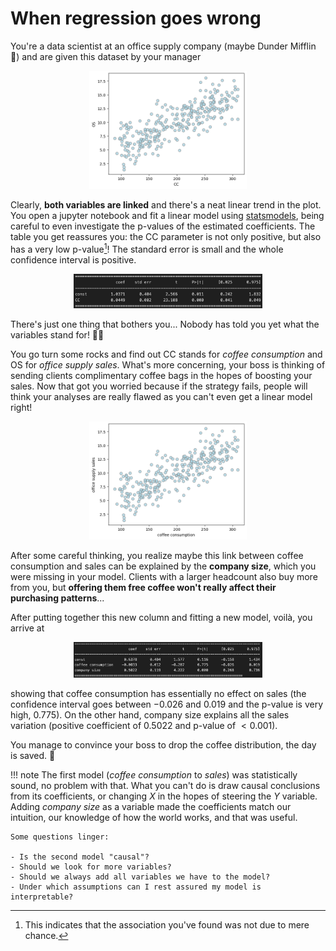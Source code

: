 # **When regression goes wrong**

You're a data scientist at an office supply company (maybe Dunder Mifflin 📎) and are given this dataset by your manager

<div style="text-align:center;">
  <img src="../imgs/cc_os.png" alt="Fork" width="50%" />
</div>

Clearly, **both variables are linked** and there's a neat linear trend in the plot. You open a jupyter notebook and fit a linear model using [statsmodels](https://www.statsmodels.org/stable/index.html), being careful to even investigate the p-values of the estimated coefficients. The table you get reassures you: the CC parameter is not only positive, but also has a very low p-value[^1]! The standard error is small and the whole confidence interval is positive.

<div style="text-align:center;">
  <img src="../imgs/cc_os_params.png" alt="Fork" width="60%" />
</div>

There's just one thing that bothers you... Nobody has told you yet what the variables stand for! 🤔🤔

You go turn some rocks and find out CC stands for *coffee consumption* and OS for *office supply sales*. What's more concerning, your boss is thinking of sending clients complimentary coffee bags in the hopes of boosting your sales. Now that got you worried because if the strategy fails, people will think your analyses are really flawed as you can't even get a linear model right!


<div style="text-align:center;">
  <img src="../imgs/coffee_consumption_office_supplies.png" alt="Fork" width="50%" />
</div>

After some careful thinking, you realize maybe this link between coffee consumption and sales can be explained by the **company size**, which you were missing in your model. Clients with a larger headcount also buy more from you, but **offering them free coffee won't really affect their purchasing patterns**...

After putting together this new column and fitting a new model, voilà, you arrive at

<div style="text-align:center;">
  <img src="../imgs/coffee_companysize_sales.png" alt="Fork" width="60%" />
</div>

showing that coffee consumption has essentially no effect on sales (the confidence interval goes between $-0.026$ and $0.019$ and the p-value is very high, $0.775$). On the other hand, company size explains all the sales variation (positive coefficient of $0.5022$ and p-value of $<0.001$).

You manage to convince your boss to drop the coffee distribution, the day is saved. 🌟

!!! note 
    The first model (*coffee consumption* to *sales*) was statistically sound, no problem with that. What you can't do is draw causal conclusions from its coefficients, or changing $X$ in the hopes of steering the $Y$ variable. Adding *company size* as a variable made the coefficients match our intuition, our knowledge of how the world works, and that was useful.

    Some questions linger:

    - Is the second model "causal"?
    - Should we look for more variables?
    - Should we always add all variables we have to the model?
    - Under which assumptions can I rest assured my model is interpretable?

[^1]: This indicates that the association you've found was not due to mere chance.

